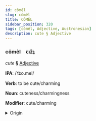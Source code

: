 ```yaml
---
id: cômêl
slug: cômêl
title: CÔMÊL
sidebar_position: 320
tags: [cômêl, Adjective, Austronesian]
description: cute § Adjective
---
```


### cômêl&emsp;<span kind="abugida">ꞇıƶ͊ʇ</span>

*cute* **§** [Adjective](../../tags/Adjective)

**IPA**: /ˈt͡ɕo.mel/

**Verb**: to be cute/charming

**Noun**: cuteness/charmingness

**Modifier**: cute/charming

<details>
    <summary>Origin</summary>
    Malay comel [ˈt͡ʃo.mel]<br/>
    <em>Austronesian Language Family</em>
</details>